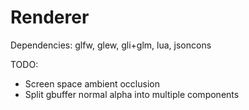 Renderer
========

Dependencies: glfw, glew, gli+glm, lua, jsoncons

TODO: 
* Screen space ambient occlusion
* Split gbuffer normal alpha into multiple components
